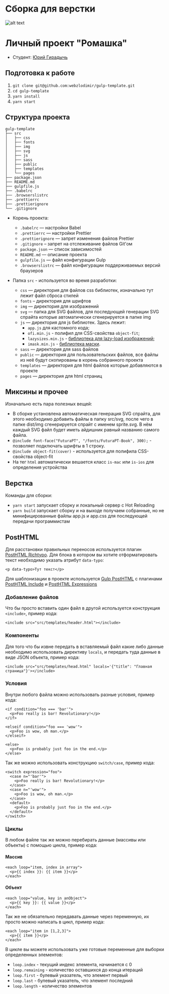# Сборка для верстки
![alt text](https://badgen.net/github/release/webzlodimir/gulp-template "Releases")

# Личный проект "Ромашка"

* Студент: [Юрий Гирадычь](https://www.facebook.com/)

## Подготовка к работе

1. `git clone git@github.com:webzlodimir/gulp-template.git`
2. `cd gulp-template`
3. `yarn install`
4. `yarn start`

## Структура проекта

```
gulp-template
├── src
│   ├── css
│   ├── fonts
│   ├── img
│   ├── svg
│   ├── js
│   ├── sass
│   ├── public
│   ├── templates
│   └── pages
├── package.json
├── README.md
├── gulpfile.js
├── .babelrc
├── .browserslistrc
├── .prettierrc
├── .prettierignore
└── .gitignore
```

* Корень проекта:
    * ```.babelrc``` — настройки Babel
    * ```.prettierrc``` — настройки Prettier
    * ```.prettierignore``` — запрет изменения файлов Prettier
    * ```.gitignore``` – запрет на отслеживание файлов Git'ом
    * ```package.json``` — список зависимостей
    * ```README.md``` — описание проекта
    * ```gulpfile.js``` — файл конфигурации Gulp
    * ```.browserslistrc``` — файл конфигурации поддерживаемых версий браузеров
    
* Папка ```src``` - используется во время разработки:
    * ```css``` — директория для файлов css библиотек, изначально тут лежит файл сброса стилей
    * ```fonts``` – директория для шрифтов
    * ```img``` — директория для изображений
    * ```svg``` — папка для SVG файлов, для последующей генерации SVG спрайта которые автоматически сгенерируется в папке img
    * ```js``` — директория для js библиотек. Здесь  лежит:
        - `app.js` для кастомного кода;
        - `ofi.min.js` - полифил для CSS-свойства `object-fit`;
        - `lazysizes.min.js` - [библиотека для lazy-load изображений](https://github.com/aFarkas/lazysizes);
        - `imask.min.js` - [библиотека маски](https://imask.js.org/guide.html).
    * ```sass``` — директория для sass файлов
    * ```public``` — директория для пользовательских файлов, все файлы из неё будут скопированы в корень собранного проекта
    * ```templates``` — директория для html файлов которые добавляются в проекте
    * ```pages``` — директория для html страниц

## Миксины и прочее
Изначально есть пара полезных вещей:
 - В сборке установлена автоматическая генерация SVG спрайта, для этого необходимо добавить файлы в папку src/svg, после чего в папке dist/img сгенерируется спрайт с именем sprite.svg. В нём каждый SVG файл будет иметь айдишник равный названию самого файла.
 - `@include font-face("FuturaPT", "/fonts/FuturaPT-Book", 300);` - позволяет подключать шрифты в 1 строку.
 - `@include object-fit(cover)` - используется для полифила CSS-свойства object-fit
 - На тег `html` автоматически вешается класс `is-mac` или `is-ios` для определения устройства
 
 ## Верстка
Команды для сборки:
 - `yarn start` запускает сборку и локальный сервер с Hot Reloading
 - `yarn build` запускает сборку и на выходе получаем собранные, но не минифицированные  файлы app.js и app.css для последующей передачи программистам
 
## PostHTML

Для расстановки правильных переносов используется плагин [PostHTML Richtypo](https://github.com/Grawl/posthtml-richtypo). Для блока в котором вы хотите отформатировать текст необходимо указать атрибут `data-typo`:
```
<p data-typo>Тут текст</p>
```

Для шаблонизации в проекте используется [Gulp PostHTML](https://github.com/posthtml/gulp-posthtml) с плагинами [PostHTML Include](https://github.com/posthtml/posthtml-include) и [PostHTML Expressions](https://github.com/posthtml/posthtml-expressions)

### Добавление файлов
Что бы просто вставить один файл в другой используется конструкция `<include>`, пример кода:
```
<include src="src/templates/header.html"></include>
```

### Компоненты
Для того что бы извне передать в вставляемый файл какие либо данные необходимо использовать директиву `locals`, и передать туда данные в виде JSON объекта, пример кода:
```
<include src="src/templates/head.html" locals='{"title": "Главная страница"}'></include>
```

### Условия
Внутри любого файла можно использовать разные условия, пример кода:
```
<if condition="foo === 'bar'">
  <p>Foo really is bar! Revolutionary!</p>
</if>

<elseif condition="foo === 'wow'">
  <p>Foo is wow, oh man.</p>
</elseif>

<else>
  <p>Foo is probably just foo in the end.</p>
</else>
```

Так же можно использовать конструкцию `switch/case`, пример кода:
```
<switch expression="foo">
  <case n="'bar'">
    <p>Foo really is bar! Revolutionary!</p>
  </case>
  <case n="'wow'">
    <p>Foo is wow, oh man.</p>
  </case>
  <default>
    <p>Foo is probably just foo in the end.</p>
  </default>
</switch>
```

### Циклы
В любом файле так же можно перебирать данные (массивы или объекты) с помощью цикла, пример кода:
#### Массив
```
<each loop="item, index in array">
  <p>{{ index }}: {{ item }}</p>
</each>
```

#### Объект
```
<each loop="value, key in anObject">
  <p>{{ key }}: {{ value }}</p>
</each>
```

Так же не обязательно передавать данные через переменную, их просто можно написать в цикл, пример кода:
```
<each loop="item in [1,2,3]">
  <p>{{ item }}</p>
</each>
```

В цикле вы можете использовать уже готовые переменные для выборки определенных элементов:
* `loop.index` - текущий индекс элемента, начинается с 0
* `loop.remaining` - количество оставшихся до конца итераций
* `loop.first` - булевый указатель, что элемент первый
* `loop.last` - булевый указатель, что элемент последний
* `loop.length` - количество элементов
